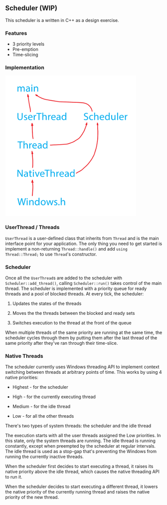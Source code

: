 ## Scheduler (WIP)

This scheduler is a written in C++ as a design exercise.

### Features

- 3 priority levels
- Pre-emption
- Time-slicing

### Implementation

<div style="overflow: hidden; height: 100%;">
    <img float="left" height="450" width="auto" src="images/scheduler-diagram.png" />
</div>


### UserThread / Threads

`UserThread` is a user-defined class that inherits from `Thread` and is the main interface point for your application. The only thing you need to get started is implement a non-returning `Thread::handle()` and add `using Thread::Thread;` to use `Thread`'s constructor.

### Scheduler

Once all the `UserThread`s are added to the scheduler with `Scheduler::add_thread()`, calling `Scheduler::run()` takes control of the main thread. The scheduler is implemented with a priority queue for ready threads and a pool of blocked threads. At every tick, the scheduler:

1. Updates the states of the threads

2. Moves the the threads between the blocked and ready sets

3. Switches execution to the thread at the front of the queue

When multiple threads of the same priority are running at the same time, the scheduler cycles through them by putting them after the last thread of the same priority after they've ran through their time-slice.

### Native Threads

The scheduler currently uses Windows threading API to implement context switching between threads at arbitrary points of time. This works by using 4 native priorities:

- Highest - for the scheduler

- High - for the currently executing thread

- Medium - for the idle thread

- Low - for all the other threads

There's two types of system threads: the scheduler and the idle thread

The execution starts with all the user threads assigned the Low priorities. In this state, only the system threads are running. The idle thread is running constantly, except when preempted by the scheduler at regular intervals. The idle thread is used as a stop-gap that's preventing the Windows from running the currently inactive threads.

When the scheduler first decides to start executing a thread, it raises its native priority above the idle thread, which causes the native threading API to run it.

When the scheduler decides to start executing a different thread, it lowers the native priority of the currently running thread and raises the native priority of the new thread.